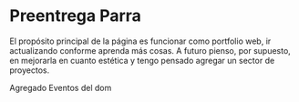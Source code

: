 # Preentrega Parra

El propósito principal de la página es funcionar como portfolio web, ir actualizando conforme aprenda más cosas. A futuro pienso, por supuesto, en mejorarla en cuanto estética y tengo pensado agregar un sector de proyectos.

Agregado Eventos del dom 
